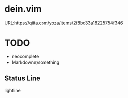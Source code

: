 # dein.vim

URL:https://qiita.com/yoza/items/2f8bd33a18225754f346

# TODO

- neocomplete
- Markdownのsomething

## Status Line
lightline

